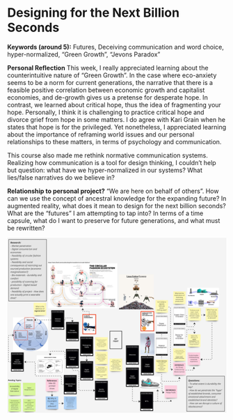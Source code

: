 # Designing for the Next Billion Seconds

**Keywords (around 5):**
Futures, Deceiving communication and word choice, hyper-normalized, “Green Growth”, “Jevons Paradox”

**Personal Reflection**
This week, I really appreciated learning about the counterintuitive nature of “Green Growth”. In the case where eco-anxiety seems to be a norm for current generations, the narrative that there is a feasible positive correlation between economic growth and capitalist economies, and de-growth gives us a pretense for desperate hope. In contrast, we learned about critical hope, thus the idea of fragmenting your hope. Personally, I think it is challenging to practice critical hope and divorce grief from hope in some matters. I do agree with Kari Grain when he states that hope is for the privileged. Yet nonetheless, I appreciated learning about the importance of reframing world issues and our personal relationships to these matters, in terms of psychology and communication.

This course also made me rethink normative communication systems. Realizing how communication is a tool for design thinking, I couldn’t help but question: what have we hyper-normalized in our systems? What lies/false narratives do we believe in?

**Relationship to personal project?**
“We are here on behalf of others”. How can we use the concept of ancestral knowledge for the expanding future? In augmented reality, what does it mean to design for the next billion seconds? What are the “futures” I am attempting to tap into? In terms of a time capsule, what do I want to preserve for future generations, and what must be rewritten?

![Design Space](../images/DS.jpg)


